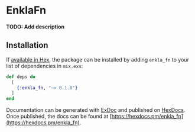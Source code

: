 # EnklaFn

**TODO: Add description**

## Installation

If [available in Hex](https://hex.pm/docs/publish), the package can be installed
by adding `enkla_fn` to your list of dependencies in `mix.exs`:

```elixir
def deps do
  [
    {:enkla_fn, "~> 0.1.0"}
  ]
end
```

Documentation can be generated with [ExDoc](https://github.com/elixir-lang/ex_doc)
and published on [HexDocs](https://hexdocs.pm). Once published, the docs can
be found at [https://hexdocs.pm/enkla_fn](https://hexdocs.pm/enkla_fn).

